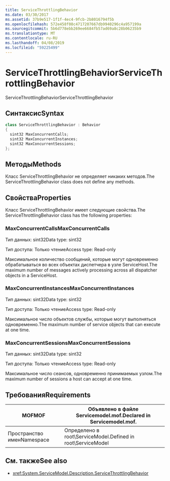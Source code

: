```yaml
---
title: ServiceThrottlingBehavior
ms.date: 03/30/2017
ms.assetid: 37b9e517-1f1f-4ec4-9fcb-2b8016794f5b
ms.openlocfilehash: 572e458f08c4717207667db9940296c4a957199a
ms.sourcegitcommit: 5b6d778ebb269ee6684fb57ad69a8c28b06235b9
ms.translationtype: MT
ms.contentlocale: ru-RU
ms.lasthandoff: 04/08/2019
ms.locfileid: "59225499"
---
```

# <a name="servicethrottlingbehavior"></a><span data-ttu-id="61c63-102">ServiceThrottlingBehavior</span><span class="sxs-lookup"><span data-stu-id="61c63-102">ServiceThrottlingBehavior</span></span>
<span data-ttu-id="61c63-103">ServiceThrottlingBehavior</span><span class="sxs-lookup"><span data-stu-id="61c63-103">ServiceThrottlingBehavior</span></span>  
  
## <a name="syntax"></a><span data-ttu-id="61c63-104">Синтаксис</span><span class="sxs-lookup"><span data-stu-id="61c63-104">Syntax</span></span>  
  
```csharp  
class ServiceThrottlingBehavior : Behavior  
{  
  sint32 MaxConcurrentCalls;  
  sint32 MaxConcurrentInstances;  
  sint32 MaxConcurrentSessions;  
};  
```  
  
## <a name="methods"></a><span data-ttu-id="61c63-105">Методы</span><span class="sxs-lookup"><span data-stu-id="61c63-105">Methods</span></span>  
 <span data-ttu-id="61c63-106">Класс ServiceThrottlingBehavior не определяет никаких методов.</span><span class="sxs-lookup"><span data-stu-id="61c63-106">The ServiceThrottlingBehavior class does not define any methods.</span></span>  
  
## <a name="properties"></a><span data-ttu-id="61c63-107">Свойства</span><span class="sxs-lookup"><span data-stu-id="61c63-107">Properties</span></span>  
 <span data-ttu-id="61c63-108">Класс ServiceThrottlingBehavior имеет следующие свойства.</span><span class="sxs-lookup"><span data-stu-id="61c63-108">The ServiceThrottlingBehavior class has the following properties:</span></span>  
  
### <a name="maxconcurrentcalls"></a><span data-ttu-id="61c63-109">MaxConcurrentCalls</span><span class="sxs-lookup"><span data-stu-id="61c63-109">MaxConcurrentCalls</span></span>  
 <span data-ttu-id="61c63-110">Тип данных: sint32</span><span class="sxs-lookup"><span data-stu-id="61c63-110">Data type: sint32</span></span>  
  
 <span data-ttu-id="61c63-111">Тип доступа: Только чтение</span><span class="sxs-lookup"><span data-stu-id="61c63-111">Access type: Read-only</span></span>  
  
 <span data-ttu-id="61c63-112">Максимальное количество сообщений, которые могут одновременно обрабатываться во всех объектах диспетчера в узле ServiceHost.</span><span class="sxs-lookup"><span data-stu-id="61c63-112">The maximum number of messages actively processing across all dispatcher objects in a ServiceHost.</span></span>  
  
### <a name="maxconcurrentinstances"></a><span data-ttu-id="61c63-113">MaxConcurrentInstances</span><span class="sxs-lookup"><span data-stu-id="61c63-113">MaxConcurrentInstances</span></span>  
 <span data-ttu-id="61c63-114">Тип данных: sint32</span><span class="sxs-lookup"><span data-stu-id="61c63-114">Data type: sint32</span></span>  
  
 <span data-ttu-id="61c63-115">Тип доступа: Только чтение</span><span class="sxs-lookup"><span data-stu-id="61c63-115">Access type: Read-only</span></span>  
  
 <span data-ttu-id="61c63-116">Максимальное число объектов службы, которые могут выполняться одновременно.</span><span class="sxs-lookup"><span data-stu-id="61c63-116">The maximum number of service objects that can execute at one time.</span></span>  
  
### <a name="maxconcurrentsessions"></a><span data-ttu-id="61c63-117">MaxConcurrentSessions</span><span class="sxs-lookup"><span data-stu-id="61c63-117">MaxConcurrentSessions</span></span>  
 <span data-ttu-id="61c63-118">Тип данных: sint32</span><span class="sxs-lookup"><span data-stu-id="61c63-118">Data type: sint32</span></span>  
  
 <span data-ttu-id="61c63-119">Тип доступа: Только чтение</span><span class="sxs-lookup"><span data-stu-id="61c63-119">Access type: Read-only</span></span>  
  
 <span data-ttu-id="61c63-120">Максимальное число сеансов, одновременно принимаемых узлом.</span><span class="sxs-lookup"><span data-stu-id="61c63-120">The maximum number of sessions a host can accept at one time.</span></span>  
  
## <a name="requirements"></a><span data-ttu-id="61c63-121">Требования</span><span class="sxs-lookup"><span data-stu-id="61c63-121">Requirements</span></span>  
  
|<span data-ttu-id="61c63-122">MOF</span><span class="sxs-lookup"><span data-stu-id="61c63-122">MOF</span></span>|<span data-ttu-id="61c63-123">Объявлено в файле Servicemodel.mof.</span><span class="sxs-lookup"><span data-stu-id="61c63-123">Declared in Servicemodel.mof.</span></span>|  
|---------|-----------------------------------|  
|<span data-ttu-id="61c63-124">Пространство имен</span><span class="sxs-lookup"><span data-stu-id="61c63-124">Namespace</span></span>|<span data-ttu-id="61c63-125">Определено в root\ServiceModel.</span><span class="sxs-lookup"><span data-stu-id="61c63-125">Defined in root\ServiceModel</span></span>|  
  
## <a name="see-also"></a><span data-ttu-id="61c63-126">См. также</span><span class="sxs-lookup"><span data-stu-id="61c63-126">See also</span></span>

- <xref:System.ServiceModel.Description.ServiceThrottlingBehavior>
